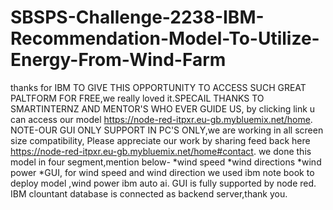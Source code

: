 # SBSPS-Challenge-2238-IBM-Recommendation-Model-To-Utilize-Energy-From-Wind-Farm
thanks for IBM TO GIVE THIS OPPORTUNITY TO ACCESS SUCH GREAT PALTFORM FOR FREE,we really loved it.SPECAIL THANKS TO SMARTINTERNZ AND MENTOR'S WHO EVER GUIDE US,
by clicking link u can access our model https://node-red-itpxr.eu-gb.mybluemix.net/home. NOTE-OUR GUI ONLY SUPPORT IN PC'S ONLY,we are working in all screen size compatibility,
Please appreciate our work by sharing feed back here https://node-red-itpxr.eu-gb.mybluemix.net/home#contact.
we done this model in four segment,mention below-
*wind speed *wind directions *wind power *GUI,
for wind speed and wind direction we used ibm note book to deploy model ,wind power ibm auto ai.
GUI is fully supported by node red.
IBM clountant database is connected as backend server,thank you.
